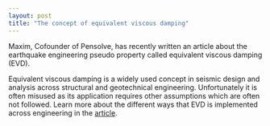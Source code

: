 ```yaml
---
layout: post
title: "The concept of equivalent viscous damping"
---
```


Maxim, Cofounder of Pensolve, has recently written an article about the earthquake engineering pseudo property called equivalent viscous damping (EVD). 

Equivalent viscous damping is a widely used concept in seismic design and analysis across structural and geotechnical engineering. 
Unfortunately it is often misused as its application requires other assumptions which are often not followed. 
Learn more about the different ways that EVD is implemented across engineering in the [article](https://www.linkedin.com/pulse/misconceptions-equivalent-viscous-damping-earthquake-maxim-millen?trk=mp-reader-card).
